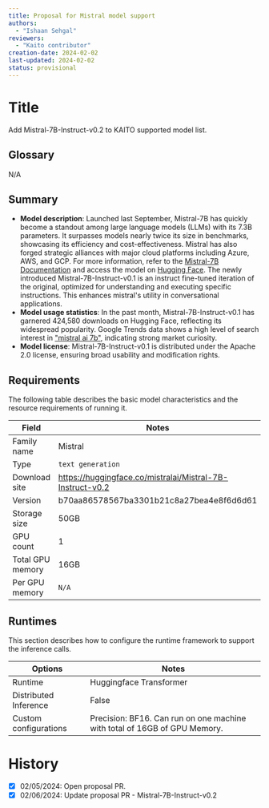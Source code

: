 ```yaml
---
title: Proposal for Mistral model support
authors:
  - "Ishaan Sehgal"
reviewers:
  - "Kaito contributor"
creation-date: 2024-02-02
last-updated: 2024-02-02
status: provisional
---
```

# Title
Add Mistral-7B-Instruct-v0.2 to KAITO supported model list.

## Glossary
N/A

## Summary

- **Model description**: Launched last September, Mistral-7B has quickly become a standout among large language models (LLMs) with its 7.3B parameters. It surpasses models nearly twice its size in benchmarks, showcasing its efficiency and cost-effectiveness. Mistral has also forged strategic alliances with major cloud platforms including Azure, AWS, and GCP. For more information, refer to the [Mistral-7B Documentation](https://docs.mistral.ai/) and access the model on [Hugging Face](https://huggingface.co/mistralai/Mistral-7B-Instruct-v0.2). The newly introduced Mistral-7B-Instruct-v0.1 is an instruct fine-tuned iteration of the original, optimized for understanding and executing specific instructions. This enhances mistral's utility in conversational applications.  
- **Model usage statistics**: In the past month, Mistral-7B-Instruct-v0.1 has garnered 424,580 downloads on Hugging Face, reflecting its widespread popularity. Google Trends data shows a high level of search interest in <!-- markdown-link-check-disable --> ["mistral ai 7b"](https://trends.google.com/trends/explore?q=mistral%20ai%207b), <!-- markdown-link-check-enable --> indicating strong market curiosity. 
- **Model license**: Mistral-7B-Instruct-v0.1 is distributed under the Apache 2.0 license, ensuring broad usability and modification rights.

## Requirements

The following table describes the basic model characteristics and the resource requirements of running it.

| Field | Notes|
|----|----|
| Family name| Mistral|
| Type| `text generation` |
| Download site|  https://huggingface.co/mistralai/Mistral-7B-Instruct-v0.2|
| Version| b70aa86578567ba3301b21c8a27bea4e8f6d6d61|
| Storage size| 50GB |
| GPU count| 1 |
| Total GPU memory| 16GB |
| Per GPU memory | `N/A` |

## Runtimes

This section describes how to configure the runtime framework to support the inference calls.

| Options | Notes|
|----|----|
| Runtime | Huggingface Transformer |
| Distributed Inference| False |
| Custom configurations| Precision: BF16. Can run on one machine with total of 16GB of GPU Memory.|

# History

- [x] 02/05/2024: Open proposal PR.
- [x] 02/06/2024: Update proposal PR - Mistral-7B-Instruct-v0.2
